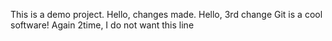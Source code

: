 This is a demo project.
Hello, changes made.
Hello, 3rd change
Git is a cool software!
Again 2time, I do not want this line